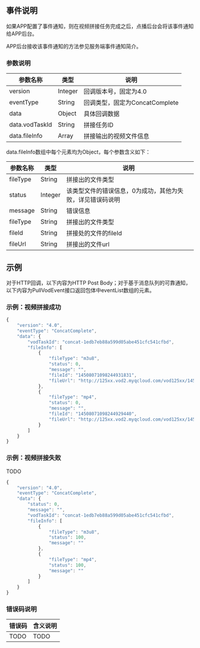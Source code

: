 ## 事件说明
如果APP配置了事件通知，则在视频拼接任务完成之后，点播后台会将该事件通知给APP后台。

APP后台接收该事件通知的方法参见服务端事件通知简介。

### 参数说明
| 参数名称 | 类型 | 说明 |
|---------|---------|---------|
| version | Integer | 回调版本号，固定为4.0 |
| eventType | String | 回调类型，固定为ConcatComplete |
| data | Object | 具体回调数据 |
| data.vodTaskId | String | 拼接任务ID  |
| data.fileInfo | Array | 拼接输出的视频文件信息 |

data.fileInfo数组中每个元素均为Object，每个参数含义如下：

| 参数名称 | 类型 | 说明 |
|---------|---------|---------|
| fileType | String | 拼接出的文件类型 |
| status | Integer | 该类型文件的错误信息，0为成功，其他为失败，详见错误码说明 |
| message | String | 错误信息 |
| fileType | String | 拼接出的文件类型 |
| fileId | String | 拼接处的文件的fileId |
| fileUrl | String | 拼接出的文件url  |

## 示例
对于HTTP回调，以下内容为HTTP Post Body；对于基于消息队列的可靠通知，以下内容为PullVodEvent接口返回包体中eventList数组的元素。

### 示例：视频拼接成功

```javascript
{
    "version": "4.0",
    "eventType": "ConcatComplete",
    "data": {
        "vodTaskId": "concat-1edb7eb88a599d05abe451cfc541cfbd",
        "fileInfo": [
            {
                "fileType": "m3u8",
                "status": 0,
                "message": "",
                "fileId": "14508071098244931831",
                "fileUrl": "http://125xx.vod2.myqcloud.com/vod125xx/14508071098244931831/playlist.f6.m3u8"
            },
            {
                "fileType": "mp4",
                "status": 0,
                "message": "",
                "fileId": "14508071098244929440",
                "fileUrl": "http://125xx.vod2.myqcloud.com/vod125xx/14508071098244929440/f0.mp4"
            }
        ]
    }
}
```

### 示例：视频拼接失败

TODO

```javascript
{
    "version": "4.0",
    "eventType": "ConcatComplete",
    "data": {
        "status": 0,
        "message": "",
        "vodTaskId": "concat-1edb7eb88a599d05abe451cfc541cfbd",
        "fileInfo": [
            {
                "fileType": "m3u8",
                "status": 100,
                "message": ""
            },
            {
                "fileType": "mp4",
                "status": 100,
                "message": ""
            }
        ]
    }
}
```

### 错误码说明
| 错误码 | 含义说明|
|---------|---------|
| TODO | TODO  |